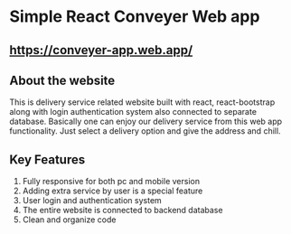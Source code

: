 # Simple React Conveyer Web app

## https://conveyer-app.web.app/

## About the website

This is delivery service related website built with react, react-bootstrap along with login authentication system also connected to separate database.
Basically one can enjoy our delivery service from this web app functionality. Just select a delivery option and give the address and chill.

## Key Features

1. Fully responsive for both pc and mobile version
2. Adding extra service by user is a special feature
3. User login and authentication system
4. The entire website is connected to backend database 
5. Clean and organize code

